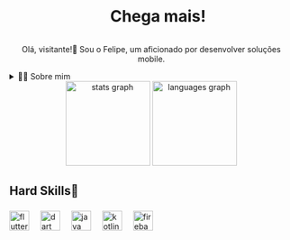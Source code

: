 <div id="user-content-toc">
  <ul align="center">
    <summary><h1 style="display: inline-block">Chega mais!</h1></summary>
</div>

<p align="center">Olá, visitante!👋 Sou o Felipe, um aficionado por desenvolver soluções mobile.</p>

<details>
  <summary>👨‍💻 Sobre mim</summary>

  - Tenho 23 anos de idade, moro na cidade de Uberlândia. Trabalho com desenvolvimento mobile utilizando Flutter há 3 anos e atualmente estudo sobre as ferramentas Kotlin e Swift para aprimorar meus conhecimentos sobre o mundo mobile. 
</details>

<div align="center">
  <img src="https://github-readme-stats.vercel.app/api?username=filpis&hide_title=false&hide_rank=false&show_icons=true&include_all_commits=true&count_private=true&disable_animations=false&theme=dracula&locale=en&hide_border=false&order=1" height="150" alt="stats graph"  />
  <img src="https://github-readme-stats.vercel.app/api/top-langs?username=filpis&locale=en&hide_title=false&layout=compact&card_width=320&langs_count=5&theme=dracula&hide_border=false&order=2" height="150" alt="languages graph"  />
</div>

###

<h2 align="left">Hard Skills🦾</h2>

###

<div align="left">
  <img src="https://cdn.jsdelivr.net/gh/devicons/devicon/icons/flutter/flutter-original.svg" height="35" alt="flutter logo"  />
  <img width="12" />
  <img src="https://cdn.jsdelivr.net/gh/devicons/devicon/icons/dart/dart-original.svg" height="35" alt="dart logo"  />
  <img width="12" />
  <img src="https://cdn.jsdelivr.net/gh/devicons/devicon/icons/java/java-original.svg" height="35" alt="java logo"  />
  <img width="12" />
  <img src="https://cdn.jsdelivr.net/gh/devicons/devicon/icons/kotlin/kotlin-original.svg" height="35" alt="kotlin logo"  />
  <img width="12" />
  <img src="https://cdn.jsdelivr.net/gh/devicons/devicon/icons/firebase/firebase-plain.svg" height="35" alt="firebase logo"  />
</div>


###


###
